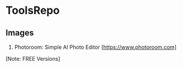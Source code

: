 # ToolsRepo

## Images

1. Photoroom: Simple AI Photo Editor [https://www.photoroom.com]



[Note: FREE Versions]
